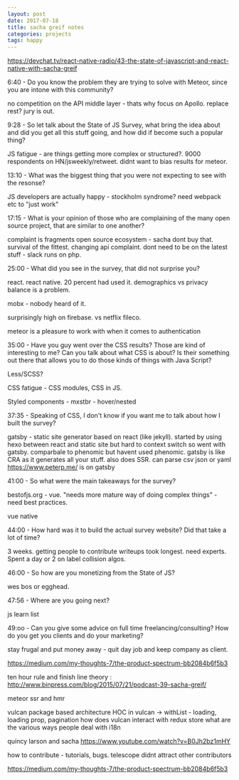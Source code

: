 ```yaml
---
layout: post
date: 2017-07-18
title: sacha greif notes
categories: projects
tags: happy
---
```


<https://devchat.tv/react-native-radio/43-the-state-of-javascript-and-react-native-with-sacha-greif>

6:40 - Do you know the problem they are trying to solve with Meteor, since you are intone with this community?

no competition on the API middle layer - thats why focus on Apollo. replace rest? jury is out.

9:28 - So let talk about the State of JS Survey, what bring the idea about and did you get all this stuff going, and how did if become such a popular thing?

JS fatigue - are things getting more complex or structured?. 9000 respondents on HN/jsweekly/retweet. didnt want to bias results for meteor.

13:10 - What was the biggest thing that you were not expecting to see with the resonse?

JS developers are actually happy - stockholm syndrome? need webpack etc to "just work"

17:15 - What is your opinion of those who are complaining of the many open source project, that are similar to one another?

complaint is fragments open source ecosystem - sacha dont buy that. survival of the fittest. changing api complaint. dont need to be on the latest stuff - slack runs on php.

25:00 - What did you see in the survey, that did not surprise you?

react. react native. 20 percent had used it. demographics vs privacy balance is a problem.

mobx - nobody heard of it.

surprisingly high on firebase. vs netflix fileco.

meteor is a pleasure to work with when it comes to authentication

35:00 - Have you guy went over the CSS results? Those are kind of interesting to me? Can you talk about what CSS is about? Is their something out there that allows you to do those kinds of things with Java Script?

Less/SCSS?

CSS fatigue - CSS modules, CSS in JS.

Styled components - mxstbr - hover/nested

37:35 - Speaking of CSS, I don't know if you want me to talk about how I built the survey?

gatsby - static site generator based on react (like jekyll). started by using hexo between react and static site but hard to context switch so went with gatsby. comparbale to phenomic but havent used phenomic. gatsby is like CRA as it generates all your stuff. also does SSR. can parse csv json or yaml https://www.peterp.me/ is on gatsby

41:00 - So what were the main takeaways for the survey?

bestofjs.org - vue. "needs more mature way of doing complex things" - need best practices.

vue native

44:00 - How hard was it to build the actual survey website? Did that take a lot of time?

3 weeks. getting people to contribute writeups took longest. need experts. Spent a day or 2 on label collision algos.

46:00 - So how are you monetizing from the State of JS?

wes bos or egghead.

47:56 - Where are you going next?

js learn list

49:oo - Can you give some advice on full time freelancing/consulting? How do you get you clients and do your marketing?

stay frugal and put money away - quit day job and keep company as client.

<https://medium.com/my-thoughts-7/the-product-spectrum-bb2084b6f5b3>
 
 ten hour rule and finish line theory : <http://www.binpress.com/blog/2015/07/21/podcast-39-sacha-greif/>
 
 meteor ssr and hmr
 
 vulcan package based architecture
 HOC in vulcan -> withList - loading, loading prop, pagination
 how does vulcan interact with redux store
 what are the various ways people deal with i18n
 
quincy larson and sacha <https://www.youtube.com/watch?v=B0Jh2bz1mHY>

how to contribute - tutorials, bugs. telescope didnt attract other contributors

<https://medium.com/my-thoughts-7/the-product-spectrum-bb2084b6f5b3>
